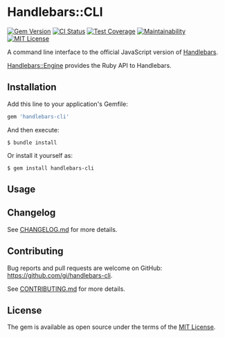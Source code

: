 # Handlebars::CLI

[![Gem Version](https://badge.fury.io/rb/handlebars-cli.svg)](https://rubygems.org/gems/handlebars-cli)
[![CI Status](https://github.com/gi/handlebars-cli/actions/workflows/ci.yml/badge.svg)](https://github.com/gi/handlebars-cli/actions/workflows/ci.yml)
[![Test Coverage](https://api.codeclimate.com/v1/badges/3e84507f00ced4b43fa4/test_coverage)](https://codeclimate.com/github/gi/handlebars-cli/test_coverage)
[![Maintainability](https://api.codeclimate.com/v1/badges/3e84507f00ced4b43fa4/maintainability)](https://codeclimate.com/github/gi/handlebars-cli/maintainability)
[![MIT License](https://img.shields.io/badge/License-MIT-blue.svg)](LICENSE.txt)

A command line interface to the official JavaScript version of
[Handlebars](https://handlebarsjs.com).

[Handlebars::Engine](https://github.com/gi/handlebars-ruby) provides the Ruby
API to Handlebars.

## Installation

Add this line to your application's Gemfile:

```ruby
gem 'handlebars-cli'
```

And then execute:

    $ bundle install

Or install it yourself as:

    $ gem install handlebars-cli

## Usage

## Changelog

See [CHANGELOG.md](CHANGELOG.md) for more details.

## Contributing

Bug reports and pull requests are welcome on GitHub:
https://github.com/gi/handlebars-cli.

See [CONTRIBUTING.md](CONTRIBUTING.md) for more details.

## License

The gem is available as open source under the terms of the
[MIT License](https://opensource.org/licenses/MIT).
